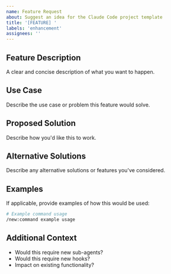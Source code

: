 ```yaml
---
name: Feature Request
about: Suggest an idea for the Claude Code project template
title: '[FEATURE] '
labels: 'enhancement'
assignees: ''
---
```


## Feature Description
A clear and concise description of what you want to happen.

## Use Case
Describe the use case or problem this feature would solve.

## Proposed Solution
Describe how you'd like this to work.

## Alternative Solutions
Describe any alternative solutions or features you've considered.

## Examples
If applicable, provide examples of how this would be used:

```bash
# Example command usage
/new:command example usage
```

## Additional Context
- Would this require new sub-agents?
- Would this require new hooks?
- Impact on existing functionality?